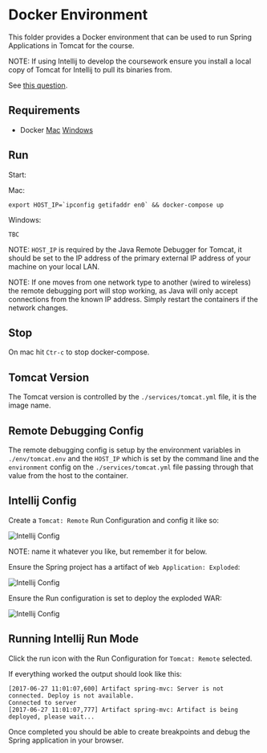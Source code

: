 # Docker Environment

This folder provides a Docker environment that can be used to run Spring Applications in Tomcat for the course.

NOTE: If using Intellij to develop the coursework ensure you install a local copy of Tomcat for Intellij to pull its binaries from.

See [this question](https://intellij-support.jetbrains.com/hc/en-us/community/posts/115000405164-Docker-Tomcat?page=1#community_comment_115000349104).

## Requirements

- Docker [Mac](https://docs.docker.com/docker-for-mac/) [Windows](https://docs.docker.com/docker-for-windows/)

## Run

Start:

Mac:

```
export HOST_IP=`ipconfig getifaddr en0` && docker-compose up
```

Windows:

```
TBC
```

NOTE: `HOST_IP` is required by the Java Remote Debugger for Tomcat, it should be set to the IP address of the primary external IP address of your machine on your local LAN.

NOTE: If one moves from one network type to another (wired to wireless) the remote debugging port will stop working, as Java will only accept connections from the known IP address. Simply restart the containers if the network changes.

## Stop

On mac hit `Ctr-c` to stop docker-compose.

## Tomcat Version

The Tomcat version is controlled by the `./services/tomcat.yml` file, it is the image name.

## Remote Debugging Config

The remote debugging config is setup by the environment variables in `./env/tomcat.env` and the `HOST_IP` which is set by the command line and the `environment` config on the `./services/tomcat.yml` file passing through that value from the host to the container.

## Intellij Config

Create a `Tomcat: Remote` Run Configuration and config it like so:

![Intellij Config](https://raw.githubusercontent.com/gregorskii/udemy-spring/master/environment/readme-assets/project-config-run.png)

NOTE: name it whatever you like, but remember it for below.

Ensure the Spring project has a artifact of `Web Application: Exploded`:

![Intellij Config](https://raw.githubusercontent.com/gregorskii/udemy-spring/master/environment/readme-assets/project-config-artifact.png)

Ensure the Run configuration is set to deploy the exploded WAR:

![Intellij Config](https://raw.githubusercontent.com/gregorskii/udemy-spring/master/environment/readme-assets/project-config-deployment.png)

## Running Intellij Run Mode

Click the run icon with the Run Configuration for `Tomcat: Remote` selected.

If everything worked the output should look like this:

```
[2017-06-27 11:01:07,600] Artifact spring-mvc: Server is not connected. Deploy is not available.
Connected to server
[2017-06-27 11:01:07,777] Artifact spring-mvc: Artifact is being deployed, please wait...
```

Once completed you should be able to create breakpoints and debug the Spring application in your browser.
